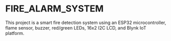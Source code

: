 # FIRE_ALARM_SYSTEM
This project is a smart fire detection system using an ESP32 microcontroller, flame sensor, buzzer, red/green LEDs, 16x2 I2C LCD, and Blynk IoT platform. 
